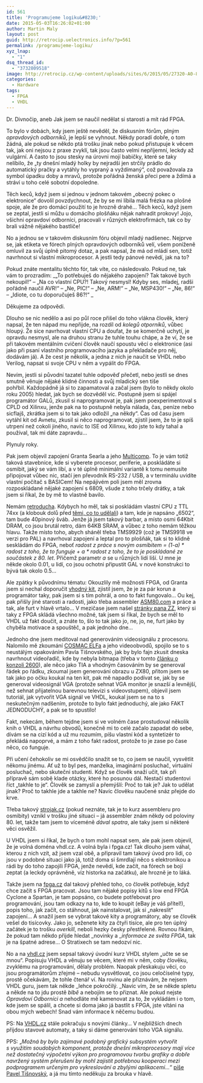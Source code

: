 ```yaml
---
id: 561
title: 'Programujeme logiku&#8230;'
date: 2015-05-03T16:26:02+01:00
author: Martin Maly
layout: post
guid: http://retrocip.uelectronics.info/?p=561
permalink: /programujeme-logiku/
xyz_lnap:
  - "1"
dsq_thread_id:
  - "3732809518"
image: http://retrocip.cz/wp-content/uploads/sites/6/2015/05/27320-A0-870x870-870x198.jpg
categories:
  - Hardware
tags:
  - FPGA
  - VHDL
---
```

Dr. Divnočip, aneb Jak jsem se naučil nedělat si starosti a mít rád FPGA.

<!--more-->

To bylo v dobách, kdy jsem ještě nevěděl, že diskusním fórům, plným _opravdových odborníků_, je lepší se vyhnout. Někdy poradí dobře, o tom žádná, ale pokud se někdo ptá trošku jinak nebo pokud přistupuje k věcem tak, jak oni nejsou z praxe zvyklí, tak jsou často velmi nepříjemní, leckdy až vulgární. A často to jsou stesky na úrovni mojí babičky, které se taky nelíbilo, že &#8222;ty dnešní mladý holky by nejradši jen strčily prádlo do automatický pračky a vytáhly ho vypraný a vyždímaný&#8220;, což považovala za symbol úpadku doby a mravů, protože pořádná ženská přeci pere a ždímá a stráví u toho celé sobotní dopoledne.

Těch keců, když jsem si jednou v jednom takovém &#8222;obecný pokec o elektronice&#8220; dovolil povzdychnout, že by se mi líbila malá frézka na plošné spoje, ale že pro domácí použití to je hrozně drahé&#8230; Těch keců, když jsem se zeptal, jestli si můžu u domácího plošňáku nějak nahradit prokovy! Jojo, všichni opravdoví odborníci, pracovali v různých elektrofirmách, tak co by brali vážně nějakého bastliče!

No a jednou se v takovém diskusním fóru objevil mladý nadšenec. Nejprve se, jak etiketa ve fórech plných opravdových odborníků velí, všem poníženě omluvil za svůj úplně pitomý dotaz, a pak napsal, že má od mládí sen, totiž navrhnout si vlastní mikroprocesor. A jestli tedy pánové nevědí, jak na to?

Pokud znáte mentalitu těchto fór, tak víte, co následovalo. Pokud ne, tak vám to prozradím: _&#8222;To potřebuješ do nějakého zapojení? Tak takové bych nekoupil!&#8220; &#8211; &#8222;Na co vlastní CPU?! Takový nesmysl! Kdyby ses, mladej, radši pořádně naučil AVR!&#8220; &#8211; &#8222;Ne, PIC!&#8220; &#8211; &#8222;Ne, ARM!&#8220; &#8211; &#8222;Ne, MSP430!&#8220; &#8211; &#8222;Ne, 86!&#8220; &#8211; &#8222;Idiote, co tu doporučuješ 86?!&#8220; _

Děkujeme za odpovědi.

Dlouho se nic nedělo a asi po půl roce přišel do toho vlákna člověk, který napsal, že ten nápad mu nepřijde, na rozdíl od _kolegů otporníků_, vůbec hloupý. Že sice navrhovat vlastní CPU a doufat, že se komerčně uchytí, je opravdu nesmysl, ale na druhou stranu že tuhle touhu chápe, a že ví, že se při takovém mentálním cvičení člověk naučí spoustu věcí o elektronice (asi jako při psaní vlastního programovacího jazyka a překladače pro něj, dodávám já). A že cest je několik, a jedna z nich je naučit se VHDL nebo Verilog, napsat si svoje CPU v něm a vypálit do FPGA.

Nevím, jestli si původní tazatel tuhle odpověď přečetl, nebo jestli se dnes smutně věnuje nějaké klidné činnosti a svůj mladický sen tiše pohřbil. Každopádně já si to zapamatoval a začal jsem (bylo to někdy okolo roku 2005) hledat, jak bych se dozvěděl víc. Postupně jsem si spájel programátor GALů, zkusil si naprogramovat je, pak jsem poexperimentoval s CPLD od Xilinxu, jenže pak na to postupně nebyla nálada, čas, peníze nebo sicflajš, zkrátka jsem si to tak jako odložil &#8222;na někdy&#8220;. Čas od času jsem vytáhl kit od Avnetu, zkusil si něco naprogramovat, zjistil jsem, že to je spíš utrpení než cokoli jiného, navíc to ISE od Xilinxu, kdo jste to kdy tahal a používal, tak mi dáte zapravdu&#8230;

Plynuly roky.

Pak jsem objevil zapojení Granta Searla a jeho [Multicomp](http://searle.hostei.com/grant/Multicomp/index.html). To je vám totiž taková stavebnice, kde si vyberete procesor, periferie, a poskládáte si osmibit, jaký se vám líbí, a v té úplně minimální variantě k tomu nemusíte připojovat vůbec nic, stačí jen převodník RS-232 / USB, a v terminálu uvidíte vlastní počítač s BASICem! Na nepájivém poli jsem měl zrovna rozposkládané nějaké zapojení s 6809, všude z toho trčely drátky, a tak jsem si říkal, že by mě to vlastně bavilo.

Nemám [retroducha](http://retrocip.uelectronics.info/retro-duch/). Kdybych ho měl, tak si poskládám vlastní CPU z TTL 74xx (a klobouk dolů před [těmi, co to udělali](http://www.nostalcomp.cz/cpu74_claudia1.php)) a tam, kde je napsáno &#8222;6502&#8220;, tam bude 40pinový šváb. Jenže já jsem takový barbar, a místo osmi 64Kbit DRAM, co jsou brutál retro, dám 64KB SRAM, a vůbec z toho nemám těžkou hlavu. Takže místo toho, abych sháněl třeba TMS9929 (což je TMS9918 ve verzi pro PAL) a navrhoval zapojení a leptal pro to plošňák, tak si to klidně seskládám do FPGA, neboť _radost z práce s novým osmibitem = (1-a) \* radost z toho, že to funguje + a \* radost z toho, že to je poskládané ze součástek z 80. let_. Přičemž parametr _a_ se u různých lidí liší. U mne je někde okolo 0.01, u lidí, co jsou ochotni připustit GAL v nové konstrukci to bývá tak okolo 0.5&#8230;

Ale zpátky k původnímu tématu: Okouzlily mě možnosti FPGA, od Granta jsem si nechal doporučit [vhodný kit](http://fpga.cz/ep2c5t144/), zjistil jsem, že je za pár korun a programátor taky, pak jsem si s tím pohrál, a ono to fakt fungovalo&#8230; Ou kej, pak přišly jiné starosti a radosti, jako třeba assembler [ASM80.com](http://www.asm80.com) a práce a tak, ale furt v hlavě vrtalo&#8230; V mezičase jsem našel [stránky pana ZZ](http://zz-indigo.mavipet.sk/?cat=14), který si taky z FPGA skládá všechno možné, tak jsem si říkal, že bych se měl to VHDL už fakt doučit, a znáte to, šlo to tak jako jo, ne, jo, ne, furt jako by chyběla motivace a spouštěč, a pak jednoho dne&#8230;

Jednoho dne jsem meditoval nad generováním videosignálu z procesoru. Nalomilo mě zkoumání [COSMAC ELFa](http://retrocip.uelectronics.info/cosmac-rca-1802/) a jeho videoobvodů, spojilo se to s neustálým opakováním Pavla Tišnovského, jak by bylo fajn zkusit dneska navrhnout videořadič, kde by nebyla bitmapa (třeba v tomto [článku o konzoli 2600](http://www.root.cz/clanky/historie-vyvoje-pocitacovych-her-7-cast-osmibitova-herni-konzole-atari-2600/)), ale něco jako TIA a vhodným časováním by se generoval řádek po řádku, zkoumal jsem generování obrazu u ZX80, přitom jsem se tak jako po očku koukal na ten kit, pak mě napadlo podívat se, jak by se generoval videosignál VGA (protože sehnat VGA monitor je snazší a levnější, než sehnat přijatelnou barevnou televizi s videovstupem), objevil jsem tutoriál, jak vytvořit VGA signál ve VHDL, koukal jsem se na to s neskutečným nadšením, protože to bylo fakt jednoduchý, ale jako FAKT JEDNODUCHÝ, a pak se to spustilo!

Fakt, nekecám, během tejdne jsem si ve volném čase prostudoval několik knih o VHDL a návrhu obvodů, konečně mi to celé začalo zapadat do sebe, dívám se na cizí kód a už mu rozumím, píšu vlastní kód a syntetizér to překládá napoprvé, a mám z toho fakt radost, protože to je zase po čase něco, co funguje.

Při učení čehokoliv se mi osvědčilo snažit se to, co jsem se naučil, vysvětlit někomu jinému. Ať už to byl pes, manželka, imaginární posluchač, virtuální posluchač, nebo skuteční studenti. Když se člověk snaží učit, tak při přípravě sám sobě klade otázky, které ho posunou dál. Nestačí studentovi říct &#8222;takhle to je&#8220;. Člověk se zamyslí a přemýšlí: Proč to tak je? Jak to udělat jinak? Proč to takhle jde a takhle ne? Navíc člověku naučené snáz přejde do krve.

Třeba takový [strojak.cz](http://strojak.cz) (pokud neznáte, tak je to kurz assembleru pro osmibity) vznikl v trošku jiné situaci &#8211; já assembler znám někdy od poloviny 80. let, takže tam jsem to víceméně _dával spatra_, ale taky jsem si některé věci osvěžil.

U VHDL jsem si říkal, že bych o tom mohl napsat sem, ale pak jsem objevil, že je volná doména vhdl.cz. A volná byla i fpga.cz! Tak dlouho jsem váhal, kterou z nich vzít, až jsem vzal obě, a připravil tam takový úvod pro lidi, co jsou v podobné situaci jako já, totiž doma si šmrdlají něco s elektronikou a rádi by do toho zapojili FPGA, jenže nevědí, kde začít, na fórech se bojí zeptat (a leckdy oprávněně, viz historka na začátku), ale hrozně je to láká.

Takže jsem na [fpga.cz](http://fpga.cz) dal takový přehled toho, co člověk potřebuje, když chce začít s FPGA pracovat. Jsou tam nějaké popisy kitů s low end FPGA Cyclone a Spartan, je tam popsáno, co budete potřebovat pro programování, jsou tam odkazy na to, kde to koupit (eBay je váš přítel!), popis toho, jak začít, co stáhnout, jak nainstalovat, jak si &#8222;nakreslit&#8220; zapojení&#8230; A snažil jsem se vybrat takové kity a programátory, aby se člověk vešel do tisícovky. Jako jo, seženete kity za čtyři tisíce, ale pro ten úplný začátek je to trošku _overkill_, neboli hezky česky přestřelené. Rovnou říkám, že pokud tam někdo přijde hledat _novinky a __informace_ _ze světa FPGA_, tak je na špatné adrese&#8230; O Stratixech se tam nedozví nic.

No a na [vhdl.cz](http://vhdl.cz) jsem sepsal takový úvodní kurz VHDL stylem &#8222;učte se se mnou&#8220;. Popisuju VHDL a věnuju se věcem, které mi v něm, coby člověku, zvyklému na programování, dělaly problém. Naopak přeskakuju věci, co jsou programátorům zřejmé &#8211; nebudu vysvětlovat, co jsou celočíselné typy, prostě očekávám, že tohle čtenář ví. Na rovinu ale přiznávám, že nejsem VHDL guru, jsem tak někde _lehce pokročilý. _Navíc vím, že se někde spletu a někde na to jdu prostě _blbě_ a nebojím se to přiznat. Ale pokud nejste _Opravdoví Odborníci a_ nehodláte mě kamenovat za to, že vykládám i o tom, kde jsem se spálil, a chcete si doma jako já bastlit s FPGA, jste vítáni na obou mých webech! Snad vám informace k něčemu budou.

PS: Na [VHDL.cz](http://vhdl.cz) stále pokračuju s novými články&#8230; V nejbližších dnech přijdou stavové automaty, a taky si dáme generování toho VGA signálu.

PPS: &#8222;_Možná by bylo zajímavé podobný grafický subsystém vytvořit s využitím soudobých komponent, protože dnešní mikroprocesory mají více než dostatečný výpočetní výkon pro programovou tvorbu grafiky a dobře navržený systém přerušení by mohl zajistit potřebnou kooperaci mezi podprogramem určeným pro vykreslování a zbylými aplikacemi&#8230;_&#8220; [píše Pavel Tišnovský](http://www.root.cz/clanky/graficke-subsystemy-pocitacu/), a já mu tímto neděkuju za brouka v hlavě.